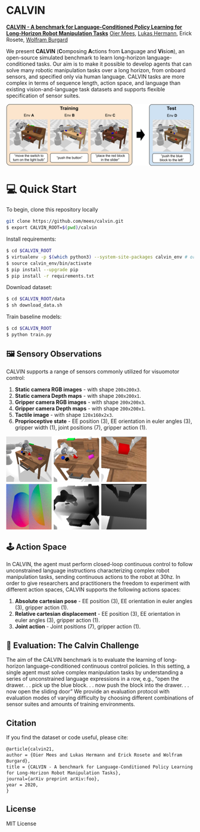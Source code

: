 # CALVIN


[<b>CALVIN - A benchmark for Language-Conditioned Policy Learning for Long-Horizon Robot Manipulation Tasks</b>](https://arxiv.org/abs/foo)
[Oier Mees](https://www.oiermees.com/), [Lukas Hermann](http://www2.informatik.uni-freiburg.de/~hermannl/), Erick Rosete, [Wolfram Burgard](http://www2.informatik.uni-freiburg.de/~burgard)

 We present **CALVIN** (**C**omposing **A**ctions from **L**anguage and **Vi**sio**n**), an open-source simulated benchmark to learn long-horizon language-conditioned tasks.
Our aim is to make it possible to develop agents that can solve many robotic manipulation tasks over a long horizon, from onboard sensors, and specified only via human language. CALVIN tasks are more complex in terms of sequence length, action space, and language than existing vision-and-language task datasets and supports flexible specification of sensor
suites.

![](media/teaser.png)

# :computer:  Quick Start
To begin, clone this repository locally
```bash
git clone https://github.com/mees/calvin.git
$ export CALVIN_ROOT=$(pwd)/calvin

```
Install requirements:
```bash
$ cd $CALVIN_ROOT
$ virtualenv -p $(which python3) --system-site-packages calvin_env # or use conda
$ source calvin_env/bin/activate
$ pip install --upgrade pip
$ pip install -r requirements.txt
```

Download dataset:
```bash
$ cd $CALVIN_ROOT/data
$ sh download_data.sh
```

Train baseline models:
```bash
$ cd $CALVIN_ROOT
$ python train.py
```

## :framed_picture: Sensory Observations
 CALVIN  supports a range of sensors commonly utilized for visuomotor  control:
1. **Static camera RGB images** - with shape `200x200x3`.
2. **Static camera Depth maps** - with shape `200x200x1`.
3. **Gripper camera RGB images** - with shape `200x200x3`.
4. **Gripper camera Depth maps** - with shape `200x200x1`.
5. **Tactile image** - with shape `120x160x2x3`.
6. **Proprioceptive state** - EE position (3), EE orientation in euler angles (3), gripper width (1), joint positions (7), gripper action (1).

<img src="media/sensors.png" alt="" width="75%">

## :joystick: Action Space
In CALVIN, the  agent  must perform  closed-loop  continuous  control  to  follow  unconstrained  language  instructions  characterizing  complex  robot manipulation tasks, sending continuous actions to the robot at  30hz.
In  order  to  give  researchers  and  practitioners  the freedom to experiment with different action spaces, CALVIN supports  the following actions spaces:
1. **Absolute cartesian pose**  - EE position (3), EE orientation in euler angles (3),  gripper action (1).
2. **Relative cartesian displacement**  - EE position (3), EE orientation in euler angles (3),  gripper action (1).
3. **Joint action** -  Joint positions (7),  gripper action (1).

## :muscle: Evaluation: The Calvin Challenge
The  aim  of  the  CALVIN  benchmark  is  to  evaluate  the learning  of  long-horizon  language-conditioned  continuous control  policies.  In  this  setting,  a  single  agent  must  solve complex  manipulation  tasks  by  understanding  a  series  of unconstrained  language  expressions  in  a  row,  e.g.,  “open the  drawer. . . pick  up  the  blue  block. . . now  push  the  block into the drawer. . . now open the sliding door”
 We provide  an  evaluation  protocol  with  evaluation  modes  of varying  difficulty  by  choosing  different  combinations  of sensor  suites  and  amounts  of  training  environments.
## Citation

If you find the dataset or code useful, please cite:

```
@article{calvin21,
author = {Oier Mees and Lukas Hermann and Erick Rosete and Wolfram Burgard},
title = {CALVIN - A benchmark for Language-Conditioned Policy Learning for Long-Horizon Robot Manipulation Tasks},
journal={arXiv preprint arXiv:foo},
year = 2020,
}
```

## License

MIT License

